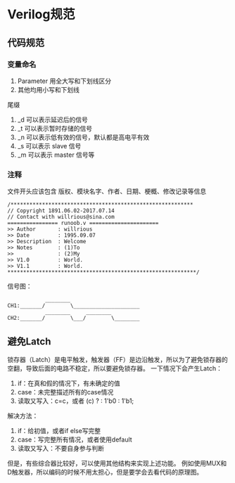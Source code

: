 # Verilog规范

## 代码规范
### 变量命名
1. Parameter 用全大写和下划线区分
2. 其他均用小写和下划线

尾缀
1. _d 可以表示延迟后的信号
2. _t 可以表示暂时存储的信号
3. _n 可以表示低有效的信号，默认都是高电平有效
4. _s 可以表示 slave 信号
5. _m 可以表示 master 信号等

### 注释
文件开头应该包含 版权、模块名字、作者、日期、梗概、修改记录等信息
```text
/**********************************************************
// Copyright 1891.06.02-2017.07.14
// Contact with willrious@sina.com
================ runoob.v ======================
>> Author       : willrious
>> Date         : 1995.09.07
>> Description  : Welcome
>> Notes        : (1)To 
>>              : (2)My
>> V1.0         : World.
>> V1.1         : World.
************************************************************/
```

信号图：
```text
            ________
CH1:_______/        \_____________________
            ________     ________
CH2:_______/        \___/        \________
```

## 避免Latch
锁存器（Latch）是电平触发，触发器（FF）是边沿触发，所以为了避免锁存器的空翻，导致后面的电路不稳定，所以要避免锁存器。
一下情况下会产生Latch：
1. if：在真和假的情况下，有未确定的值
2. case：未完整描述所有的case情况
3. 读取又写入：c=c，或者 (c) ? : 1'b0 : 1'b1;

解决方法：
1. if：给初值，或者if else写完整
2. case：写完整所有情况，或者使用default
3. 读取又写入：不要自身参与判断

但是，有些综合器比较好，可以使用其他结构来实现上述功能。
例如使用MUX和D触发器，所以编码的时候不用太担心，但是要学会去看代码的原理图。